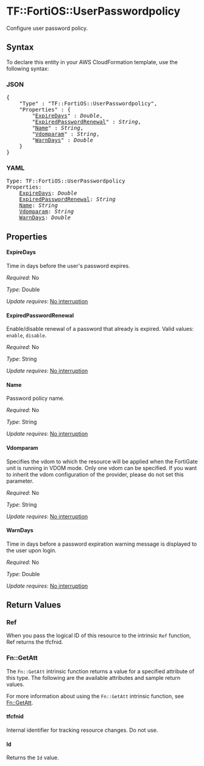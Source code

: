 # TF::FortiOS::UserPasswordpolicy

Configure user password policy.

## Syntax

To declare this entity in your AWS CloudFormation template, use the following syntax:

### JSON

<pre>
{
    "Type" : "TF::FortiOS::UserPasswordpolicy",
    "Properties" : {
        "<a href="#expiredays" title="ExpireDays">ExpireDays</a>" : <i>Double</i>,
        "<a href="#expiredpasswordrenewal" title="ExpiredPasswordRenewal">ExpiredPasswordRenewal</a>" : <i>String</i>,
        "<a href="#name" title="Name">Name</a>" : <i>String</i>,
        "<a href="#vdomparam" title="Vdomparam">Vdomparam</a>" : <i>String</i>,
        "<a href="#warndays" title="WarnDays">WarnDays</a>" : <i>Double</i>
    }
}
</pre>

### YAML

<pre>
Type: TF::FortiOS::UserPasswordpolicy
Properties:
    <a href="#expiredays" title="ExpireDays">ExpireDays</a>: <i>Double</i>
    <a href="#expiredpasswordrenewal" title="ExpiredPasswordRenewal">ExpiredPasswordRenewal</a>: <i>String</i>
    <a href="#name" title="Name">Name</a>: <i>String</i>
    <a href="#vdomparam" title="Vdomparam">Vdomparam</a>: <i>String</i>
    <a href="#warndays" title="WarnDays">WarnDays</a>: <i>Double</i>
</pre>

## Properties

#### ExpireDays

Time in days before the user's password expires.

_Required_: No

_Type_: Double

_Update requires_: [No interruption](https://docs.aws.amazon.com/AWSCloudFormation/latest/UserGuide/using-cfn-updating-stacks-update-behaviors.html#update-no-interrupt)

#### ExpiredPasswordRenewal

Enable/disable renewal of a password that already is expired. Valid values: `enable`, `disable`.

_Required_: No

_Type_: String

_Update requires_: [No interruption](https://docs.aws.amazon.com/AWSCloudFormation/latest/UserGuide/using-cfn-updating-stacks-update-behaviors.html#update-no-interrupt)

#### Name

Password policy name.

_Required_: No

_Type_: String

_Update requires_: [No interruption](https://docs.aws.amazon.com/AWSCloudFormation/latest/UserGuide/using-cfn-updating-stacks-update-behaviors.html#update-no-interrupt)

#### Vdomparam

Specifies the vdom to which the resource will be applied when the FortiGate unit is running in VDOM mode. Only one vdom can be specified. If you want to inherit the vdom configuration of the provider, please do not set this parameter.

_Required_: No

_Type_: String

_Update requires_: [No interruption](https://docs.aws.amazon.com/AWSCloudFormation/latest/UserGuide/using-cfn-updating-stacks-update-behaviors.html#update-no-interrupt)

#### WarnDays

Time in days before a password expiration warning message is displayed to the user upon login.

_Required_: No

_Type_: Double

_Update requires_: [No interruption](https://docs.aws.amazon.com/AWSCloudFormation/latest/UserGuide/using-cfn-updating-stacks-update-behaviors.html#update-no-interrupt)

## Return Values

### Ref

When you pass the logical ID of this resource to the intrinsic `Ref` function, Ref returns the tfcfnid.

### Fn::GetAtt

The `Fn::GetAtt` intrinsic function returns a value for a specified attribute of this type. The following are the available attributes and sample return values.

For more information about using the `Fn::GetAtt` intrinsic function, see [Fn::GetAtt](https://docs.aws.amazon.com/AWSCloudFormation/latest/UserGuide/intrinsic-function-reference-getatt.html).

#### tfcfnid

Internal identifier for tracking resource changes. Do not use.

#### Id

Returns the <code>Id</code> value.


